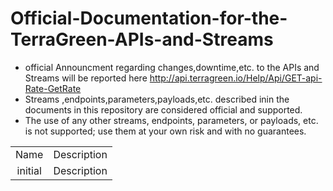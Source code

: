# Official-Documentation-for-the-TerraGreen-APIs-and-Streams
* official Announcment regarding changes,downtime,etc. to the APIs and Streams will be reported here http://api.terragreen.io/Help/Api/GET-api-Rate-GetRate
* Streams ,endpoints,parameters,payloads,etc. described inin the documents in this repository are considered official and supported.
* The use of any other streams, endpoints, parameters, or payloads, etc. is not supported; use them at your own risk and with no guarantees.

<table>
<tr>
  <td align="center">Name</td>
  <td align="center">Description</td>
</tr>

<tr>
  <td align="center">initial</td>
  <td align="center">Description</td>
</tr>
</table>

